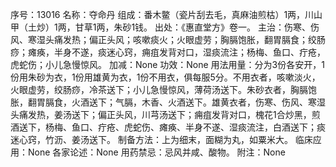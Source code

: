 序号：13016
名称：夺命丹
组成：番木鳖（瓷片刮去毛，真麻油煎枯）1两，川山甲（土炒）1两，甘草1两，朱砂1钱。
出处：《惠直堂方》卷一。
主治：伤寒、伤风、寒湿头痛发热；偏正头风；咳嗽痰火；火眼虚劳；胸膈饱胀，翻胃膈食；绞肠痧；瘫痪，半身不遂，痰迷心窍，痈疽发背对口，湿痰流注；杨梅、鱼口、疔疮，虎蛇伤；小儿急慢惊风。
加减：None
功效：None
用法用量：分为3份各安开，1份用朱砂为衣，1份用雄黄为衣，1份不用衣，俱每服5分。不用衣者，咳嗽淡火，火眼虚劳，绞肠痧，冷茶送下；小儿急慢惊风，薄荷汤送下。朱砂衣者，胸膈饱胀，翻胃膈食，火酒送下；气膈，木香、火酒送下。雄黄衣者，伤寒、伤风、寒湿头痛发热，姜汤送下；偏正头风，川芎汤送下；痈疽发背对口，槐花1合炒黑，煎酒送下，杨梅、鱼口、疔疮、虎蛇伤、瘫痪、半身不遂、湿痰流注，白酒送下；痰迷心窍，竹沥、姜汤送下。
制备方法：上为细末，面糊为丸，如粟米大。
临床应用：None
各家论述：None
用药禁忌：忌风并咸、酸物。
附注：None
